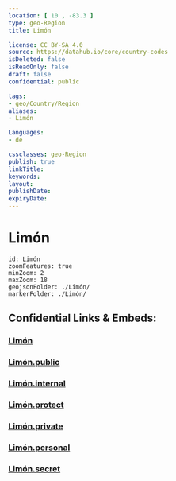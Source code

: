 ```yaml
---
location: [ 10 , -83.3 ] 
type: geo-Region
title: Limón

license: CC BY-SA 4.0
source: https://datahub.io/core/country-codes
isDeleted: false
isReadOnly: false
draft: false
confidential: public

tags:
- geo/Country/Region
aliases:
- Limón

Languages:
- de

cssclasses: geo-Region
publish: true
linkTitle: 
keywords: 
layout: 
publishDate: 
expiryDate: 
---
```


# Limón

```leaflet
id: Limón
zoomFeatures: true 
minZoom: 2 
maxZoom: 18
geojsonFolder: ./Limón/
markerFolder: ./Limón/
```


## Confidential Links & Embeds: 

### [Limón](/_Standards/Earth/Continent/America~Central/Costa_Rica/provinces~Costa_Rica/Limón.md) 

### [Limón.public](/_public/Earth/Continent/America~Central/Costa_Rica/provinces~Costa_Rica/Limón.public.md) 

### [Limón.internal](/_internal/Earth/Continent/America~Central/Costa_Rica/provinces~Costa_Rica/Limón.internal.md) 

### [Limón.protect](/_protect/Earth/Continent/America~Central/Costa_Rica/provinces~Costa_Rica/Limón.protect.md) 

### [Limón.private](/_private/Earth/Continent/America~Central/Costa_Rica/provinces~Costa_Rica/Limón.private.md) 

### [Limón.personal](/_personal/Earth/Continent/America~Central/Costa_Rica/provinces~Costa_Rica/Limón.personal.md) 

### [Limón.secret](/_secret/Earth/Continent/America~Central/Costa_Rica/provinces~Costa_Rica/Limón.secret.md)

